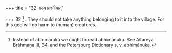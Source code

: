 +++
title = "32 नास्य प्राश्नीयात्"

+++
32 [^10] . They should not take anything belonging to it into the village. For this god will do harm to (human) creatures.


[^10]:  Instead of abhimāruka we ought to read abhimānuka. See Aitareya Brāhmaṇa III, 34, and the Petersburg Dictionary s. v. abhimānuka.
